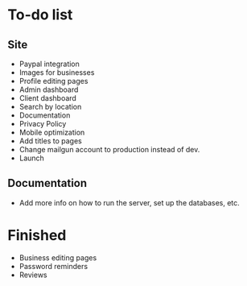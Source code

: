 # To-do list

## Site

* Paypal integration
* Images for businesses
* Profile editing pages
* Admin dashboard
* Client dashboard
* Search by location
* Documentation
* Privacy Policy
* Mobile optimization
* Add titles to pages
* Change mailgun account to production instead of dev.
* Launch

## Documentation

* Add more info on how to run the server, set up the databases, etc.

# Finished

* Business editing pages
* Password reminders
* Reviews
